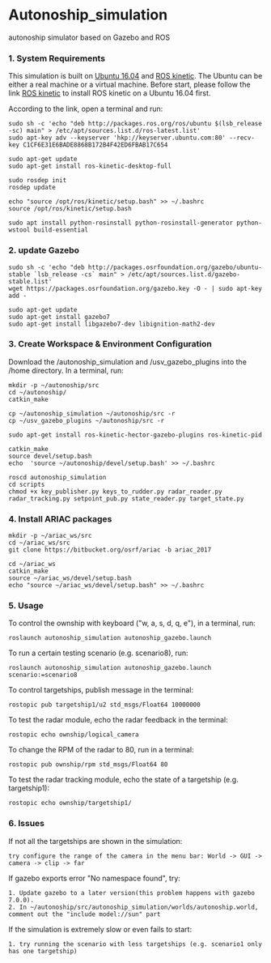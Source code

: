 # Autonoship_simulation
autonoship simulator based on Gazebo and ROS


### 1. System Requirements

This simulation is built on [Ubuntu 16.04](http://releases.ubuntu.com/16.04/) and [ROS kinetic](http://wiki.ros.org/kinetic/Installation/Ubuntu). The Ubuntu can be either a real machine or a virtual machine.
Before start, please follow the link [ROS kinetic](http://wiki.ros.org/kinetic/Installation/Ubuntu) to install ROS kinetic on a Ubuntu 16.04 first.

According to the link, open a terminal and run:

    sudo sh -c 'echo "deb http://packages.ros.org/ros/ubuntu $(lsb_release -sc) main" > /etc/apt/sources.list.d/ros-latest.list'
    sudo apt-key adv --keyserver 'hkp://keyserver.ubuntu.com:80' --recv-key C1CF6E31E6BADE8868B172B4F42ED6FBAB17C654
    
    sudo apt-get update
    sudo apt-get install ros-kinetic-desktop-full
    
    sudo rosdep init
    rosdep update

    echo "source /opt/ros/kinetic/setup.bash" >> ~/.bashrc
    source /opt/ros/kinetic/setup.bash

    sudo apt install python-rosinstall python-rosinstall-generator python-wstool build-essential

### 2. update Gazebo

    sudo sh -c 'echo "deb http://packages.osrfoundation.org/gazebo/ubuntu-stable `lsb_release -cs` main" > /etc/apt/sources.list.d/gazebo-stable.list'
    wget https://packages.osrfoundation.org/gazebo.key -O - | sudo apt-key add -
    
    sudo apt-get update
    sudo apt-get install gazebo7
    sudo apt-get install libgazebo7-dev libignition-math2-dev


### 3. Create Workspace & Environment Configuration

Download the /autonoship_simulation and /usv_gazebo_plugins into the /home directory. In a terminal, run:
 
    mkdir -p ~/autonoship/src
    cd ~/autonoship/
    catkin_make

    cp ~/autonoship_simulation ~/autonoship/src -r
    cp ~/usv_gazebo_plugins ~/autonoship/src -r
    
    sudo apt-get install ros-kinetic-hector-gazebo-plugins ros-kinetic-pid  
    
    catkin_make
    source devel/setup.bash
    echo  'source ~/autonoship/devel/setup.bash' >> ~/.bashrc 

    roscd autonoship_simulation
    cd scripts
    chmod +x key_publisher.py keys_to_rudder.py radar_reader.py radar_tracking.py setpoint_pub.py state_reader.py target_state.py

### 4. Install ARIAC packages

    mkdir -p ~/ariac_ws/src
    cd ~/ariac_ws/src
    git clone https://bitbucket.org/osrf/ariac -b ariac_2017

    cd ~/ariac_ws
    catkin_make
    source ~/ariac_ws/devel/setup.bash
    echo "source ~/ariac_ws/devel/setup.bash" >> ~/.bashrc

### 5. Usage

To control the ownship with keyboard ("w, a, s, d, q, e"), in a terminal, run:
    
    roslaunch autonoship_simulation autonoship_gazebo.launch
    
To run a certain testing scenario (e.g. scenario8), run:
    
    roslaunch autonoship_simulation autonoship_gazebo.launch scenario:=scenario8
    
To control targetships, publish message in the terminal:

    rostopic pub targetship1/u2 std_msgs/Float64 10000000
    
To test the radar module, echo the radar feedback in the terminal:

    rostopic echo ownship/logical_camera

To change the RPM of the radar to 80, run in a terminal:

    rostopic pub ownship/rpm std_msgs/Float64 80
    
To test the radar tracking module, echo the state of a targetship (e.g. targetship1):

    rostopic echo ownship/targetship1/
    
### 6. Issues

If not all the targetships are shown in the simulation:

    try configure the range of the camera in the menu bar: World -> GUI -> camera -> clip -> far

If gazebo exports error "No namespace found", try:

    1. Update gazebo to a later version(this problem happens with gazebo 7.0.0).
    2. In ~/autonoship/src/autonoship_simulation/worlds/autonoship.world, comment out the "include model://sun" part

If the simulation is extremely slow or even fails to start:

    1. try running the scenario with less targetships (e.g. scenario1 only has one targetship)
